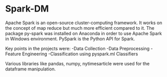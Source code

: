 # Spark-DM
Apache Spark is an open-source cluster-computing framework. It works on the concept of map reduce but much more efficient compared to it. The package py-spark was installed on Anaconda in order to use Apache Spark in Windows environment. PySpark is the Python API for Spark. 

Key points in the projects were: 
-Data Collection
-Data Preprocessing
-Feature Engineering
-Classification using pyspark.ml Classifiers

Various libraries like pandas, numpy, nytimesarticle were used for the dataframe manipulation.  
